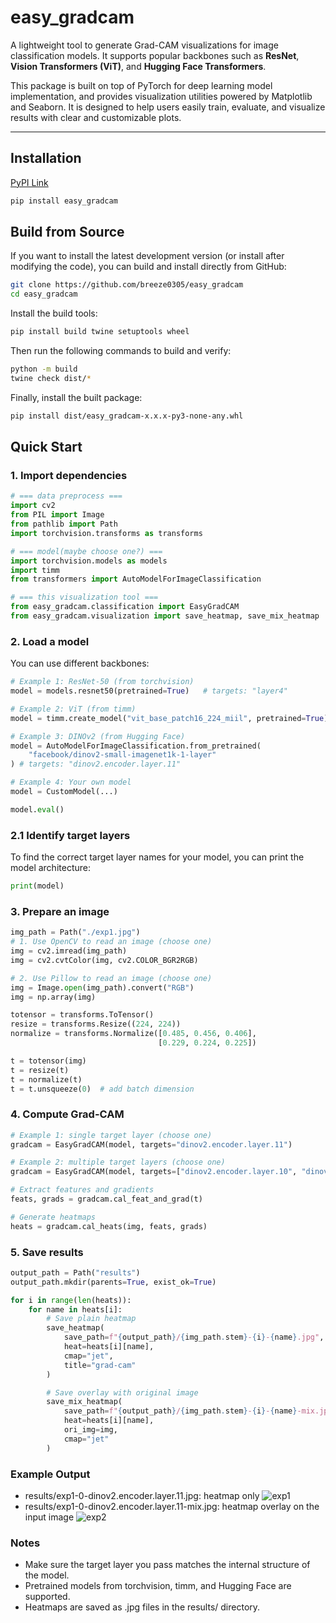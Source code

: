 # easy_gradcam

A lightweight tool to generate Grad-CAM visualizations for image classification models.
It supports popular backbones such as **ResNet**, **Vision Transformers (ViT)**, and **Hugging Face Transformers**.

This package is built on top of PyTorch for deep learning model implementation, 
and provides visualization utilities powered by Matplotlib and Seaborn. 
It is designed to help users easily train, evaluate, and visualize results 
with clear and customizable plots.

---

## Installation
[PyPI Link](https://pypi.org/project/easy-gradcam/)
```bash
pip install easy_gradcam
```

## Build from Source

If you want to install the latest development version (or install after modifying the code), you can build and install directly from GitHub:
```bash
git clone https://github.com/breeze0305/easy_gradcam
cd easy_gradcam
```

Install the build tools:
```bash
pip install build twine setuptools wheel
```

Then run the following commands to build and verify:
```bash
python -m build
twine check dist/*
```

Finally, install the built package:
```bash
pip install dist/easy_gradcam-x.x.x-py3-none-any.whl
```

## Quick Start

### 1. Import dependencies
```python
# === data preprocess === 
import cv2
from PIL import Image
from pathlib import Path
import torchvision.transforms as transforms

# === model(maybe choose one?) ===
import torchvision.models as models
import timm
from transformers import AutoModelForImageClassification

# === this visualization tool ===
from easy_gradcam.classification import EasyGradCAM
from easy_gradcam.visualization import save_heatmap, save_mix_heatmap
```

### 2. Load a model
You can use different backbones:
```python
# Example 1: ResNet-50 (from torchvision)
model = models.resnet50(pretrained=True)   # targets: "layer4"

# Example 2: ViT (from timm)
model = timm.create_model("vit_base_patch16_224_miil", pretrained=True)   # targets: "blocks.10"

# Example 3: DINOv2 (from Hugging Face)
model = AutoModelForImageClassification.from_pretrained(
    "facebook/dinov2-small-imagenet1k-1-layer"
) # targets: "dinov2.encoder.layer.11"

# Example 4: Your own model
model = CustomModel(...)

model.eval()
```

### 2.1 Identify target layers
To find the correct target layer names for your model, you can print the model architecture:
```python
print(model)
```

### 3. Prepare an image
```python
img_path = Path("./exp1.jpg")
# 1. Use OpenCV to read an image (choose one)
img = cv2.imread(img_path)
img = cv2.cvtColor(img, cv2.COLOR_BGR2RGB)

# 2. Use Pillow to read an image (choose one)
img = Image.open(img_path).convert("RGB")
img = np.array(img)

totensor = transforms.ToTensor()
resize = transforms.Resize((224, 224))
normalize = transforms.Normalize([0.485, 0.456, 0.406],
                                 [0.229, 0.224, 0.225])

t = totensor(img)
t = resize(t)
t = normalize(t)
t = t.unsqueeze(0)  # add batch dimension

```

### 4. Compute Grad-CAM
```python
# Example 1: single target layer (choose one)
gradcam = EasyGradCAM(model, targets="dinov2.encoder.layer.11")

# Example 2: multiple target layers (choose one)
gradcam = EasyGradCAM(model, targets=["dinov2.encoder.layer.10", "dinov2.encoder.layer.11"])  

# Extract features and gradients
feats, grads = gradcam.cal_feat_and_grad(t)

# Generate heatmaps
heats = gradcam.cal_heats(img, feats, grads)
```

### 5. Save results
```python
output_path = Path("results")
output_path.mkdir(parents=True, exist_ok=True)

for i in range(len(heats)):
    for name in heats[i]:
        # Save plain heatmap
        save_heatmap(
            save_path=f"{output_path}/{img_path.stem}-{i}-{name}.jpg",
            heat=heats[i][name],
            cmap="jet",
            title="grad-cam"
        )

        # Save overlay with original image
        save_mix_heatmap(
            save_path=f"{output_path}/{img_path.stem}-{i}-{name}-mix.jpg",
            heat=heats[i][name],
            ori_img=img,
            cmap="jet"
        )

```


### Example Output
- results/exp1-0-dinov2.encoder.layer.11.jpg: heatmap only
![exp1](https://hackmd.io/_uploads/By8uHLWjeg.jpg)
- results/exp1-0-dinov2.encoder.layer.11-mix.jpg: heatmap overlay on the input image
![exp2](https://hackmd.io/_uploads/SkYOBLZiee.jpg)


### Notes
* Make sure the target layer you pass matches the internal structure of the model.
* Pretrained models from torchvision, timm, and Hugging Face are supported.
* Heatmaps are saved as .jpg files in the results/ directory.
